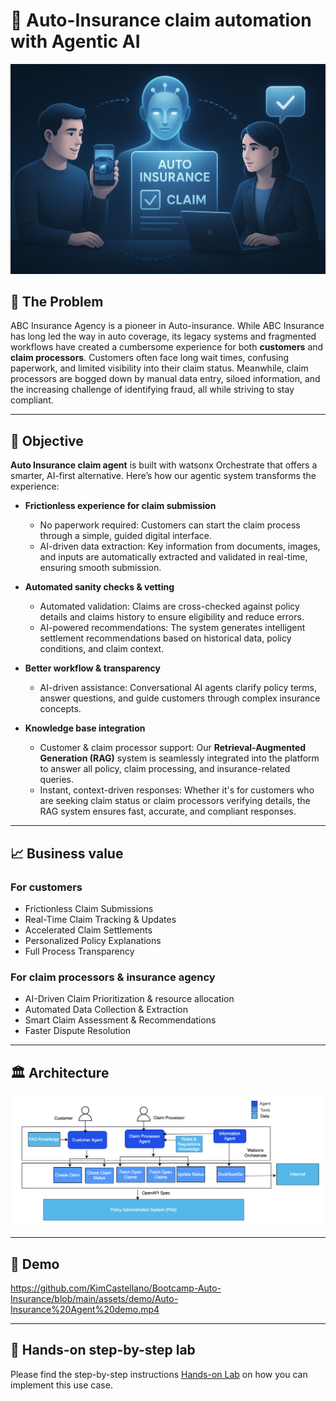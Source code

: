 # 🚗 Auto-Insurance claim automation with Agentic AI 

![](insurance-banner.png)

## 🤔 The Problem

ABC Insurance Agency is a pioneer in Auto-insurance. While ABC Insurance has long led the way in auto coverage, its legacy systems and fragmented workflows have created a cumbersome experience for both **customers** and **claim processors**. Customers often face long wait times, confusing paperwork, and limited visibility into their claim status. Meanwhile, claim processors are bogged down by manual data entry, siloed information, and the increasing challenge of identifying fraud, all while striving to stay compliant.

---

## 🎯 Objective

**Auto Insurance claim agent** is built with watsonx Orchestrate that offers a smarter, AI-first alternative. Here’s how our agentic system transforms the experience:

* **Frictionless experience for claim submission**

  * No paperwork required: Customers can start the claim process through a simple, guided digital interface.
  * AI-driven data extraction: Key information from documents, images, and inputs are automatically extracted and validated in real-time, ensuring smooth submission.

* **Automated sanity checks & vetting**

  * Automated validation: Claims are cross-checked against policy details and claims history to ensure eligibility and reduce errors.
  * AI-powered recommendations: The system generates intelligent settlement recommendations based on historical data, policy conditions, and claim context.

* **Better workflow & transparency**

  * AI-driven assistance: Conversational AI agents clarify policy terms, answer questions, and guide customers through complex insurance concepts.

* **Knowledge base integration**

  * Customer & claim processor support: Our **Retrieval-Augmented Generation (RAG)** system is seamlessly integrated into the platform to answer all policy, claim processing, and insurance-related queries.
  * Instant, context-driven responses: Whether it's for customers who are seeking claim status or claim processors verifying details, the RAG system ensures fast, accurate, and compliant responses.

---

## 📈 Business value

### For customers

* Frictionless Claim Submissions
* Real-Time Claim Tracking & Updates
* Accelerated Claim Settlements
* Personalized Policy Explanations
* Full Process Transparency

### For claim processors & insurance agency

* AI-Driven Claim Prioritization & resource allocation
* Automated Data Collection & Extraction
* Smart Claim Assessment & Recommendations
* Faster Dispute Resolution

---

## 🏛 Architecture

![Architecture](/assets/Insurance_Autoclaims_Architecture_v2.png)

---

## 🎥 Demo



https://github.com/KimCastellano/Bootcamp-Auto-Insurance/blob/main/assets/demo/Auto-Insurance%20Agent%20demo.mp4


---


## 📝 Hands-on step-by-step lab

Please find the step-by-step instructions [Hands-on Lab](/assets/hands_on_lab_autoclaim_insurance.md) on how you can implement this use case.
